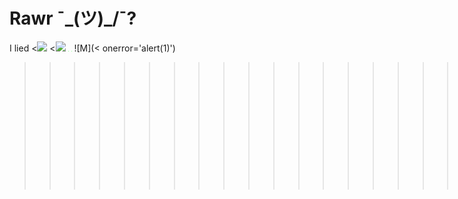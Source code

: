 # Rawr ¯\_(ツ)_/¯?
I lied 
<<img src='`..data<>text/html,<script>alert(1);</script>.png'>
<<img src='./tr.png'>
<img src='data:image/png;base64,iVBORw0KGgoAAAANSUhEUgAAAAEAAAABCAYAAAAfFcSJAAAADUlEQVR42mNk+M9QDwADhgGAWjR9awAAAABJRU5ErkJggg==' />
![](data:image/png;base64,iVBORw0KGgoAAAANSUhEUgAAAAEAAAABCAYAAAAfFcSJAAAADUlEQVR42mNk+M9QDwADhgGAWjR9awAAAABJRU5ErkJggg==)
![M](< onerror='alert(1)')
<blockquote><blockquote><blockquote><blockquote><blockquote><blockquote><blockquote><blockquote><blockquote><blockquote><blockquote><blockquote><blockquote><head><blockquote><blockquote><blockquote><blockquote><blockquote><blockquote><blockquote><blockquote><blockquote><blockquote><blockquote><blockquote><body><blockquote><blockquote><blockquote><blockquote><head><blockquote><blockquote><blockquote><blockquote><blockquote><blockquote><blockquote><blockquote><blockquote><blockquote><html><blockquote><blockquote><blockquote><blockquote><blockquote><body><blockquote><blockquote><blockquote><blockquote><body><blockquote><blockquote><blockquote><blockquote><blockquote><blockquote><blockquote><blockquote><blockquote><blockquote><blockquote><blockquote><blockquote><blockquote><head><blockquote><blockquote><blockquote><blockquote><blockquote><blockquote><blockquote><blockquote><blockquote><blockquote><blockquote><blockquote><body><blockquote><blockquote><blockquote><blockquote><head><blockquote><blockquote><blockquote><blockquote><blockquote><blockquote><blockquote><blockquote><blockquote><blockquote><html><blockquote><blockquote><blockquote><blockquote><blockquote><body><blockquote><blockquote><blockquote><blockquote><body><blockquote><blockquote><blockquote><head><blockquote><blockquote></html><blockquote class='tabnav tabnav-pr'><blockquote><blockquote><blockquote>HELLO ,<br>THERE 🐲
